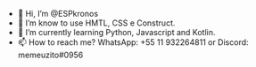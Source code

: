 - 👋 Hi, I’m @ESPkronos
- 👀 I’m know to use HMTL, CSS e Construct.
- 🌱 I’m currently learning Python, Javascript and Kotlin.
- 📫 How to reach me? WhatsApp: +55 11 932264811 or Discord: memeuzito#0956

<!---
ESPkronos/ESPkronos is a ✨ special ✨ repository because its `README.md` (this file) appears on your GitHub profile.
You can click the Preview link to take a look at your changes.
--->
